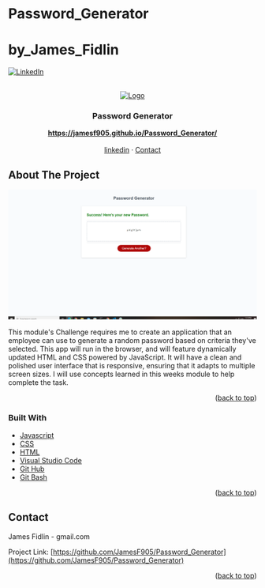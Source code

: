 # Password_Generator
# by_James_Fidlin

<div id="top"></div>

[![LinkedIn][linkedin-shield]][linkedin-url]



<br />
<div align="center">
  <a href="https://github.com/JamesF905/Password_Generator">
    <img src="https://media.istockphoto.com/photos/password-input-field-with-padlock-picture-id808424876" alt="Logo" width="80" height="80">
  </a>

  <h3 align="center">Password Generator</h3>

  <p align="center">
    <a href="https://jamesf905.github.io/Password_Generator/"><strong>https://jamesf905.github.io/Password_Generator/</strong></a>
    <br />
    <br />
    <a href="https://www.linkedin.com/in/james-fidlin-98853a239/">linkedin</a>
    ·
    <a href="www.gmail.com">Contact</a>
  </p>
</div>

## About The Project

[![Password Generator][product-screenshot]](https://jamesf905.github.io/Password_Generator/)

This module's Challenge requires me to create an application that an employee can use to generate a random password based on criteria they've selected. This app will run in the browser, and will feature dynamically updated HTML and CSS powered by JavaScript. It will have a clean and polished user interface that is responsive, ensuring that it adapts to multiple screen sizes. I will use concepts learned in this weeks module to help complete the task.

<p align="right">(<a href="#top">back to top</a>)</p>


### Built With

* [Javascript](https://www.javascript.com/)
* [CSS](https://developer.mozilla.org/en-US/docs/Web/CSS)
* [HTML](https://developer.mozilla.org/en-US/docs/Web/HTML)
* [Visual Studio Code](https://code.visualstudio.com/)
* [Git Hub](https://github.com/)
* [Git Bash](https://git-scm.com/)

<p align="right">(<a href="#top">back to top</a>)</p>


## Contact

James Fidlin - gmail.com

Project Link: [https://github.com/JamesF905/Password_Generator](https://github.com/JamesF905/Password_Generator)

<p align="right">(<a href="#top">back to top</a>)</p>



[linkedin-shield]: https://img.shields.io/badge/-LinkedIn-black.svg?style=for-the-badge&logo=linkedin&colorB=555
[linkedin-url]: https://www.linkedin.com/in/james-fidlin-98853a239/
[product-screenshot]: images/Project_Screenshot.png
